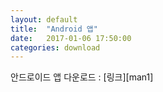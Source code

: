 ```yaml
---
layout: default
title:  "Android 앱"
date:   2017-01-06 17:50:00
categories: download
---
```


안드로이드 앱 다운로드 : [링크][man1]

[link1]: https://play.google.com/store